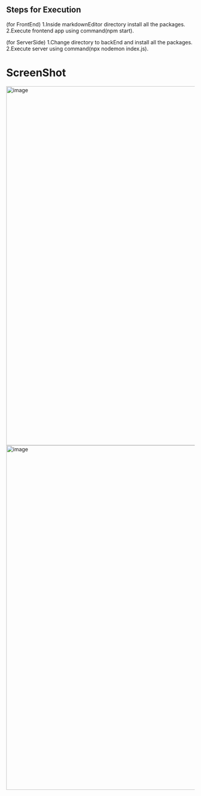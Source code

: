 ## Steps for Execution 

(for FrontEnd)
  1.Inside markdownEditor directory install all the packages.
  2.Execute frontend app using command(npm start).

(for ServerSide)
  1.Change directory to backEnd and install all the packages.
  2.Execute server using command(npx nodemon index.js).




# ScreenShot
<img width="960" alt="image" src="https://github.com/sanat918/MarkdownEditor/assets/97349793/2dcb7249-53bf-4e82-ad51-76a2bfc8db47">

<img width="921" alt="image" src="https://github.com/sanat918/MarkdownEditor/assets/97349793/10a308d1-2ee8-40b6-b4f9-40e3cf33101d">



